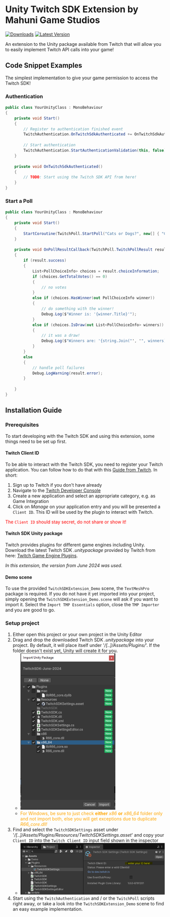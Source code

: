 # Unity Twitch SDK Extension by Mahuni Game Studios

[![Downloads](https://img.shields.io/github/downloads/mahuni-game-studios/twitch-sdk-unity-extension/total.svg)](https://github.com/mahuni-game-studios/twitch-sdk-unity-extension/releases/) 
[![Latest Version](https://img.shields.io/github/v/release/mahuni-game-studios/twitch-sdk-unity-extension)](https://github.com/mahuni-game-studios/twitch-sdk-unity-extension/releases/tag/v1.0)


An extension to the Unity package available from Twitch that will allow you to easily implement Twitch API calls into your game!

## Code Snippet Examples

The simplest implementation to give your game permission to access the Twitch SDK!

### Authentication

```cs
public class YourUnityClass : MonoBehaviour
{
    private void Start()
    {
        // Register to authentication finished event
        TwitchAuthentication.OnTwitchSdkAuthenticated += OnTwitchSdkAuthenticated;
           
        // Start authentication
        TwitchAuthentication.StartAuthenticationValidation(this, false);
    }
    
    private void OnTwitchSdkAuthenticated()
    {
        // TODO: Start using the Twitch SDK API from here!
    }
}
```

### Start a Poll

```cs
public class YourUnityClass : MonoBehaviour
{
    private void Start()
    {
        StartCoroutine(TwitchPoll.StartPoll("Cats or Dogs?", new[] { "Cats!", "Dogs!" }, OnPollResultCallback, OnPollVoteUpdateCallback));
    }
      
    private void OnPollResultCallback(TwitchPoll.TwitchPollResult result)
    {
        if (result.success)
        {
            List<PollChoiceInfo> choices = result.choiceInformation;
            if (choices.GetTotalVotes() == 0)
            {
                // no votes
            }
            else if (choices.HasWinner(out PollChoiceInfo winner))
            {
                // do something with the winner!
                Debug.Log($"Winner is: '{winner.Title}'");
            }
            else if (choices.IsDraw(out List<PollChoiceInfo> winners))
            {
                // it was a draw!
                Debug.Log($"Winners are: '{string.Join("', '", winners)}'");
            }
        }
        else
        {
            // handle poll failures
            Debug.LogWarning(result.error);
        }
            
    }
}
```

## Installation Guide

### Prerequisites

To start developing with the Twitch SDK and using this extension, some things need to be set up first.

#### Twitch Client ID

To be able to interact with the Twitch SDK, you need to register your Twitch application. You can follow how to do that with this [Guide from Twitch](https://dev.twitch.tv/docs/authentication/register-app/). In short:

1. Sign up to Twitch if you don't have already
2. Navigate to the [Twitch Developer Console](https://dev.twitch.tv/console/apps)
3. Create a new application and select an appropriate category, e.g. as Game Integration
4. Click on *Manage* on your application entry and you will be presented a `Client ID`. This ID will be used by the plugin to interact with Twitch.

<font color="red">The `Client ID` should stay secret, do not share or show it!</font>

#### Twitch SDK Unity package

Twitch provides plugins for different game engines including Unity. Download the latest Twitch SDK *.unitypackage* provided by Twitch from here: [Twitch Game Engine Plugins](https://dev.twitch.tv/docs/game-engine-plugins).

*In this extension, the version from June 2024 was used.*

#### Demo scene

To use the provided `TwitchSDKExtension_Demo` scene, the `TextMeshPro` package is required. If you do not have it yet imported into your project, simply opening the `TwitchSDKExtension_Demo.scene` will ask if you want to import it. Select the `Import TMP Essentials` option, close the `TMP Importer` and you are good to go.

### Setup project
1. Either open this project or your own project in the Unity Editor
2. Drag and drop the downloaded Twitch SDK *.unitypackage* into your project. By default, it will place itself under '*/[..]/Assets/Plugins/*'. If the folder doesn't exist yet, Unity will create it for you.
   - <img src="twitch-package-import.png" alt="Twitch Package Import Screenshot" width="300" title="Twitch Package Import Screenshot"/>
   - <font color="orange">For Windows, be sure to just check **either** *x86* **or** *x86_64* folder only and not import both, else you will get exceptions due to duplicate *R66_core.dll!*</font>
3. Find and select the `TwitchSDKSettings` asset under '*/[..]/Assets/Plugins/Resources/TwitchSDKSettings.asset*' and copy your `Client ID` into the `Twitch Client ID` input field shown in the inspector
   - <img src="twitch-sdk-settings.png" alt="Twitch SDK Settings Asset Screenshot" width="600"/>
4. Start using the `TwitchAuthentication` and / or the `TwitchPoll` scripts right away, or take a look into the `TwitchSDKExtension_Demo` scene to find an easy example implementation.